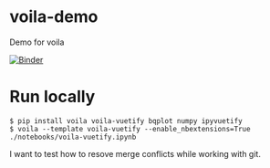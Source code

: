 # voila-demo
Demo for voila

[![Binder](https://mybinder.org/badge_logo.svg)](https://mybinder.org/v2/gh/maartenbreddels/voila-demo/master?urlpath=voila%2Frender%2Fvoila-vuetify.ipynb)


# Run locally
```
$ pip install voila voila-vuetify bqplot numpy ipyvuetify
$ voila --template voila-vuetify --enable_nbextensions=True ./notebooks/voila-vuetify.ipynb
```
I want to test how to resove merge conflicts while working with git.

